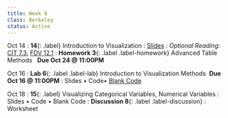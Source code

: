```yaml
---
title: Week 8 
class: Berkeley
status: Active
---
```


Oct 14
: **14**{: .label} Introduction to Visualization 
  : [Slides](https://docs.google.com/presentation/d/1Oe6i39ydZVPWPNxarR32x-PnlvKVJXOU5DFbkUE2a-Q/edit?usp=sharing)
: *Optional Reading:* [CIT 7.3](https://inferentialthinking.com/chapters/07/3/Overlaid_Graphs.html), [FDV 12.1](https://clauswilke.com/dataviz/visualizing-associations.html#associations-scatterplots)
: **Homework 3**{: .label .label-homework} Advanced Table Methods &nbsp; **Due Oct 24 @ 11:00PM**

Oct 16
: **Lab 6**{: .label .label-lab} Introduction to Visualization Methods &nbsp;**Due Oct 16 @ 11:00PM**
  : Slides &#8226; Code&#8226; [Blank Code](https://datahub.berkeley.edu/hub/user-redirect/git-pull?repo=https%3A%2F%2Fgithub.com%2Fdata-6-berkeley%2Fmaterials-fa24&branch=main&urlpath=tree%2Fmaterials-fa24%2Flabs%2Flab06%2Flab06.ipynb)

Oct 18
: **15**{: .label} Visualizing Categorical Variables, Numerical Variables
  : Slides &#8226; Code &#8226; Blank Code
: **Discussion 8**{: .label .label-discussion}
  : Worksheet
  <!--&#8226; [Solutions](./assignments/disc01-sols.pdf) -->
